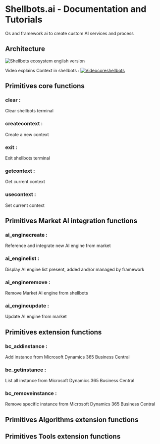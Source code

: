 # Shellbots.ai - Documentation and Tutorials
Os and framework ai to create custom AI services and process

## Architecture
![Shellbots ecosystem english version](https://github.com/nuage365/Shellbots.ai/assets/102873102/e8d79929-7c2b-4701-88f8-53d266a1a21f)

Video explains Context in shellbots :
[![Videocoreshellbots](https://github.com/nuage365/Shellbots.ai/assets/102873102/b8061a24-fc51-4a6b-afd8-69e1e1f3903f)]([https://google.ca](https://youtu.be/kFCFo6XmmH4?feature=shared)https://youtu.be/kFCFo6XmmH4?feature=shared)

## Primitives core functions

### clear :
Clear shellbots terminal 

### createcontext :
Create a new context   

### exit :
Exit shellbots terminal 

### getcontext :
Get current context  

### usecontext :
Set current context

## Primitives Market AI integration functions

### ai_enginecreate :
Reference and integrate new AI engine from market

### ai_enginelist :
Display AI engine list present, added and/or managed by framework

### ai_engineremove :
Remove Market AI engine from shellbots

### ai_engineupdate :
Update AI engine from market

## Primitives extension functions

### bc_addinstance :
Add instance from Microsoft Dynamics 365 Business Central

### bc_getinstance :
List all instance from Microsoft Dynamics 365 Business Central

### bc_removeinstance :
Remove specific instance from Microsoft Dynamics 365 Business Central

## Primitives Algorithms extension functions

## Primitives Tools extension functions
